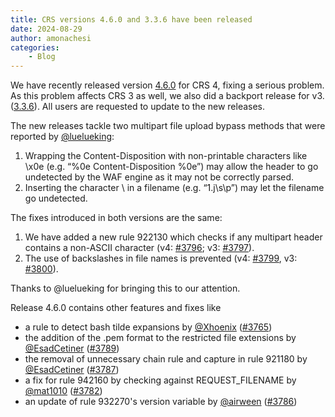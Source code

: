 ```yaml
---
title: CRS versions 4.6.0 and 3.3.6 have been released
date: 2024-08-29
author: amonachesi
categories:
    - Blog
---
```

We have recently released version [4.6.0](https://github.com/coreruleset/coreruleset/releases/tag/v4.6.0) for CRS 4, fixing a serious problem. As this problem affects CRS 3 as well, we also did a backport release for v3. ([3.3.6](https://github.com/coreruleset/coreruleset/releases/tag/v3.3.6)). All users are requested to update to the new releases.

The new releases tackle two multipart file upload bypass methods that were reported by [@luelueking](https://github.com/luelueking):

1.	Wrapping the Content-Disposition with non-printable characters like \x0e (e.g. “%0e Content-Disposition %0e”) may allow the header to go undetected by the WAF engine as it may not be correctly parsed.
2.	Inserting the character \ in a filename (e.g. “1.j\s\p”) may let the filename go undetected.

The fixes introduced in both versions are the same:

1.	We have added a new rule 922130 which checks if any multipart header contains a non-ASCII character (v4: [#3796](https://github.com/coreruleset/coreruleset/pull/3796); v3: [#3797](https://github.com/coreruleset/coreruleset/pull/3797)).
2.	The use of backslashes in file names is prevented (v4: [#3799](https://github.com/coreruleset/coreruleset/pull/3799), v3: [#3800](https://github.com/coreruleset/coreruleset/pull/3800)).

Thanks to @luelueking for bringing this to our attention.

Release 4.6.0 contains other features and fixes like

-	a rule to detect bash tilde expansions by [@Xhoenix](https://github.com/Xhoenix) ([#3765](https://github.com/coreruleset/coreruleset/pull/3765))
-	the addition of the .pem format to the restricted file extensions by [@EsadCetiner](https://github.com/EsadCetiner) ([#3789](https://github.com/coreruleset/coreruleset/pull/3789))
-	the removal of unnecessary chain rule and capture in rule 921180 by [@EsadCetiner](https://github.com/EsadCetiner) ([#3787](https://github.com/coreruleset/coreruleset/pull/3787))
-	a fix for rule 942160 by checking against REQUEST_FILENAME by [@mat1010](https://github.com/mat1010) ([#3782](https://github.com/coreruleset/coreruleset/pull/3782))
-	an update of rule 932270's version variable by [@airween](https://github.com/airween) ([#3786](https://github.com/coreruleset/coreruleset/pull/3786))
